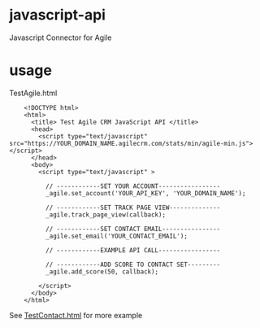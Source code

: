 # javascript-api
Javascript Connector for Agile

# usage
TestAgile.html

        <!DOCTYPE html>
        <html>
          <title> Test Agile CRM JavaScript API </title>
          <head>
            <script type="text/javascript" src="https://YOUR_DOMAIN_NAME.agilecrm.com/stats/min/agile-min.js"></script>
          </head>
          <body>
            <script type="text/javascript" >
        
              // ------------SET YOUR ACCOUNT-----------------
              _agile.set_account('YOUR_API_KEY', 'YOUR_DOMAIN_NAME');
        
              // ------------SET TRACK PAGE VIEW--------------
              _agile.track_page_view(callback);
        
              // ------------SET CONTACT EMAIL----------------
              _agile.set_email('YOUR_CONTACT_EMAIL');
        
              // ------------EXAMPLE API CALL-----------------
        
              // ------------ADD SCORE TO CONTACT SET---------
              _agile.add_score(50, callback);
        
            </script>
          </body>
        </html>

See [TestContact.html]() for more example
